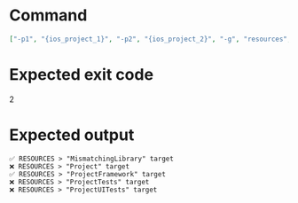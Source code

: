 # Command
```json
["-p1", "{ios_project_1}", "-p2", "{ios_project_2}", "-g", "resources", "-f", "console"]
```

# Expected exit code
2

# Expected output
```
✅ RESOURCES > "MismatchingLibrary" target
❌ RESOURCES > "Project" target
✅ RESOURCES > "ProjectFramework" target
❌ RESOURCES > "ProjectTests" target
❌ RESOURCES > "ProjectUITests" target


```
